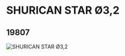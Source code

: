# SHURICAN STAR Ø3,2
## 19807
![SHURICAN STAR Ø3,2](https://lc-www-live-s.legocdn.com/media/bricks/5/2/6114925.jpg)